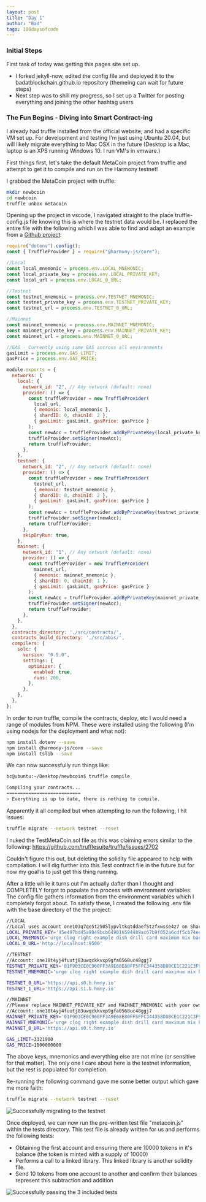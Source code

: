 ```yaml
---
layout: post
title: "Day 1"
author: "Bad"
tags: 100daysofcode
---
```


### Initial Steps

First task of today was getting this pages site set up.

- I forked jekyll-now, edited the config file and deployed it to the badatblockchain.github.io repository (themeing can wait for future steps)
- Next step was to shill my progress, so I set up a Twitter for posting everything and joining the other hashtag users

### The Fun Begins - Diving into Smart Contract-ing

I already had truffle installed from the official website, and had a specific VM set up. For development and testing I'm just using Ubuntu 20.04, but will likely migrate everything to Mac OSX in the future (Desktop is a Mac, laptop is an XPS running Windows 10. I run VM's in vmware.)

First things first, let's take the default MetaCoin project from truffle and attempt to get it to compile and run on the Harmony testnet!

I grabbed the MetaCoin project with truffle:

```bash
mkdir newbcoin
cd newbcoin
truffle unbox metacoin
```

Opening up the project in vscode, I navigated straight to the place truffle-config.js file knowing this is where the testnet data would be. I replaced the entire file with the following which I was able to find and adapt an example from a [Github project](https://github.com/harmony-one/HRC/blob/master/examples/hrc20/truffle-config.js):

```js
require("dotenv").config();
const { TruffleProvider } = require("@harmony-js/core");

//Local
const local_mnemonic = process.env.LOCAL_MNEMONIC;
const local_private_key = process.env.LOCAL_PRIVATE_KEY;
const local_url = process.env.LOCAL_0_URL;

//Testnet
const testnet_mnemonic = process.env.TESTNET_MNEMONIC;
const testnet_private_key = process.env.TESTNET_PRIVATE_KEY;
const testnet_url = process.env.TESTNET_0_URL;

//Mainnet
const mainnet_mnemonic = process.env.MAINNET_MNEMONIC;
const mainnet_private_key = process.env.MAINNET_PRIVATE_KEY;
const mainnet_url = process.env.MAINNET_0_URL;

//GAS - Currently using same GAS accross all environments
gasLimit = process.env.GAS_LIMIT;
gasPrice = process.env.GAS_PRICE;

module.exports = {
  networks: {
    local: {
      network_id: "2", // Any network (default: none)
      provider: () => {
        const truffleProvider = new TruffleProvider(
          local_url,
          { memonic: local_mnemonic },
          { shardID: 0, chainId: 2 },
          { gasLimit: gasLimit, gasPrice: gasPrice }
        );
        const newAcc = truffleProvider.addByPrivateKey(local_private_key);
        truffleProvider.setSigner(newAcc);
        return truffleProvider;
      },
    },
    testnet: {
      network_id: "2", // Any network (default: none)
      provider: () => {
        const truffleProvider = new TruffleProvider(
          testnet_url,
          { memonic: testnet_mnemonic },
          { shardID: 0, chainId: 2 },
          { gasLimit: gasLimit, gasPrice: gasPrice }
        );
        const newAcc = truffleProvider.addByPrivateKey(testnet_private_key);
        truffleProvider.setSigner(newAcc);
        return truffleProvider;
      },
      skipDryRun: true,
    },
    mainnet: {
      network_id: "1", // Any network (default: none)
      provider: () => {
        const truffleProvider = new TruffleProvider(
          mainnet_url,
          { memonic: mainnet_mnemonic },
          { shardID: 0, chainId: 1 },
          { gasLimit: gasLimit, gasPrice: gasPrice }
        );
        const newAcc = truffleProvider.addByPrivateKey(mainnet_private_key);
        truffleProvider.setSigner(newAcc);
        return truffleProvider;
      },
    },
  },
  contracts_directory: './src/contracts/',
  contracts_build_directory: './src/abis/',
  compilers: {
    solc: {
      version: "0.5.0",
      settings: {
        optimizer: {
          enabled: true,
          runs: 200,
        },
      },
    },
  },
};
```

In order to run truffle, compile the contracts, deploy, etc I would need a range of modules from NPM. These were installed using the following (I'm using nodejs for the deployment and what not):

```bash
npm install dotenv --save
npm install @harmony-js/core --save
npm install tslib --save
```

We can now successfully run things like:
```bash
bc@ubuntu:~/Desktop/newbcoin$ truffle compile

Compiling your contracts...
===========================
> Everything is up to date, there is nothing to compile.
```

Apparently it all compiled but when attempting to run the following, I hit issues:

```bash
truffle migrate --network testnet --reset
```

I nuked the TestMetaCoin.sol file as this was claiming errors similar to the following: https://github.com/trufflesuite/truffle/issues/2702

Couldn't figure this out, but deleting the solidity file appeared to help with compilation. I will dig further into this Test contract file in the future but for now my goal is to just get this thing running.

After a little while it turns out I'm actually dafter than I thought and COMPLETELY forgot to populate the process with environment variables. The config file gathers information from the environment variables which I completely forgot about. To satisfy these, I created the following .env file with the base directory of the the project:

```bash
//LOCAL
//Local uses account one103q7qe5t2505lypvltkqtddaef5tzfxwsse4z7 on Shard 0
LOCAL_PRIVATE_KEY='45e497bd45a9049bcb649016594489ac67b9f052a6cdf5cb74ee2427a60bf25e'
LOCAL_MNEMONIC='urge clog right example dish drill card maximum mix bachelor section select' 
LOCAL_0_URL='http://localhost:9500'

//TESTNET
//Account: one18t4yj4fuutj83uwqckkvxp9gfa0568uc48ggj7
TESTNET_PRIVATE_KEY='01F903CE0C960FF3A9E68E80FF5FFC344358D80CE1C221C3F9711AF07F83A3BD'
TESTNET_MNEMONIC='urge clog right example dish drill card maximum mix bachelor section select' 

TESTNET_0_URL='https://api.s0.b.hmny.io'
TESTNET_1_URL='https://api.s1.b.hmny.io'

//MAINNET
//Please replace MAINNET_PRIVATE_KEY and MAINNET_MNEMONIC with your own!
//Account: one18t4yj4fuutj83uwqckkvxp9gfa0568uc48ggj7
MAINNET_PRIVATE_KEY='01F903CE0C960FF3A9E68E80FF5FFC344358D80CE1C221C3F9711AF07F83A3BD'
MAINNET_MNEMONIC='urge clog right example dish drill card maximum mix bachelor section select' 
MAINNET_0_URL='https://api.s0.t.hmny.io'

GAS_LIMIT=3321900
GAS_PRICE=1000000000
```

The above keys, mnemonics and everything else are not mine (or sensitive for that matter). The only one I care about here is the testnet information, but the rest is populated for completion.

Re-running the following command gave me some better output which gave me more faith:

```bash
truffle migrate --network testnet --reset
```

![Successfully migrating to the testnet](/assets/images/day_1/1_testnet_migration.png)

Once deployed, we can now run the pre-written test file "metacoin.js" within the tests directory. This test file is already written for us and performs the following tests:

- Obtaining the first account and ensuring there are 10000 tokens in it's balance (the token is minted with a supply of 10000)
- Performs a call to a linked library. This linked library is another solidity file.
- Send 10 tokens from one account to another and confirm their balances represent this subtraction and addition

![Successfully passing the 3 included tests](/assets/images/day_1/2_tests_of_initial_project_working.png)

